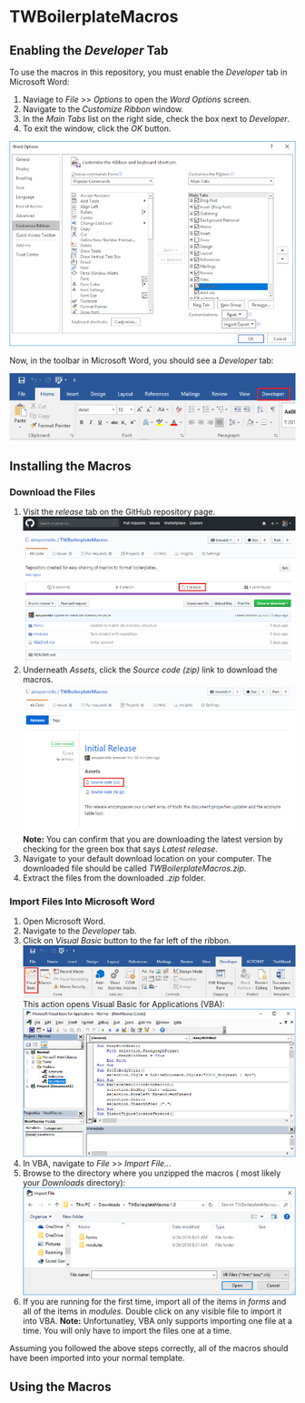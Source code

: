 # TWBoilerplateMacros

## Enabling the _Developer_ Tab

To use the macros in this repository, you must enable the _Developer_ tab in Microsoft Word:

1. Naviage to _File_ >> _Options_ to open the _Word Options_ screen.
2. Navigate to the _Customize Ribbon_ window.
3. In the _Main Tabs_ list on the right side, check the box next to _Developer_.
4. To exit the window, click the _OK_ button.

![](readme_screenshots/customize-ribbon.PNG)

Now, in the toolbar in Microsoft Word, you should see a _Developer_ tab:

![](readme_screenshots/developer-tab.PNG)

## Installing the Macros


### Download the Files

1. Visit the _release_ tab on the GitHub repository page.
![](readme_screenshots/releases.PNG)
2. Underneath _Assets_, click the _Source code (zip)_ link to download the macros.
![](readme_screenshots/release-page.PNG)
**Note:** You can confirm that you are downloading the latest version by checking for the green box that says _Latest release_.
3. Navigate to your default download location on your computer. The downloaded file should be called _TWBoilerplateMacros.zip_.
4. Extract the files from the downloaded _.zip_ folder.

### Import Files Into Microsoft Word

1. Open Microsoft Word.
2. Navigate to the _Developer_ tab.
3. Click on _Visual Basic_ button to the far left of the ribbon.
![](readme_screenshots/visual-basic-button.PNG)
This action opens Visual Basic for Applications (VBA):
![](readme_screenshots/word-vb.PNG)
4. In VBA, navigate to _File_ >> _Import File..._
5. Browse to the directory where you unzipped the macros ( most likely your _Downloads_ directory):
![](readme_screenshots/import-file.PNG)
6. If you are running for the first time, import all of the items in _forms_ and all of the items in _modules_. Double click on any visible file to import it into VBA.
**Note:** Unfortunatley, VBA only supports importing one file at a time. You will only have to import the files one at a time.

Assuming you followed the above steps correctly, all of the macros should have been imported into your normal template.

## Using the Macros